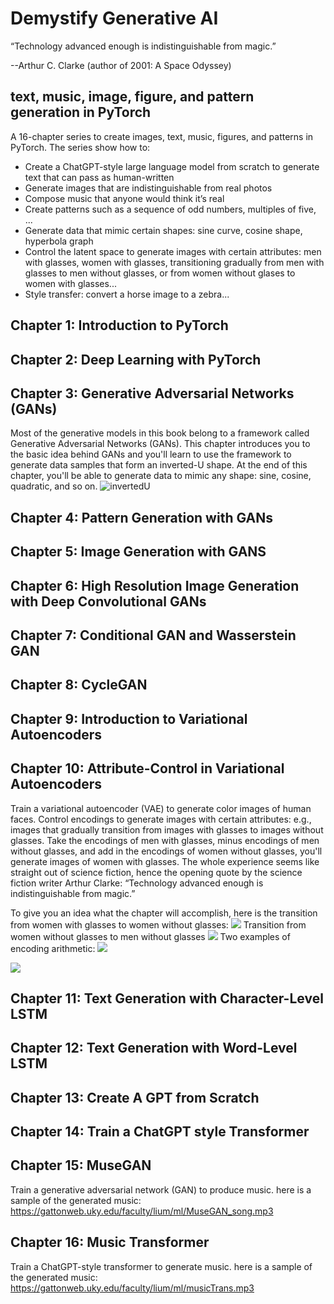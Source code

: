 # Demystify Generative AI

“Technology advanced enough is indistinguishable from magic.”

--Arthur C. Clarke (author of 2001: A Space Odyssey)


## text, music, image, figure, and pattern generation in PyTorch

A 16-chapter series to create images, text, music, figures, and patterns in PyTorch. The series show how to:

* Create a ChatGPT-style large language model from scratch to generate text that can pass as human-written
* Generate images that are indistinguishable from real photos
* Compose music that anyone would think it’s real
* Create patterns such as a sequence of odd numbers, multiples of five, ...
* Generate data that mimic certain shapes: sine curve, cosine shape, hyperbola graph
* Control the latent space to generate images with certain attributes: men with glasses, women with glasses, transitioning gradually from men with glasses to men without glasses, or from women without glases to women with glasses...
* Style transfer: convert a horse image to a zebra... 

## Chapter 1: Introduction to PyTorch
## Chapter 2: Deep Learning with PyTorch
## Chapter 3: Generative Adversarial Networks (GANs)
Most of the generative models in this book belong to a framework called Generative Adversarial Networks (GANs). This chapter introduces you to the basic idea behind GANs and you'll learn to use the framework to generate data samples that form an inverted-U shape. At the end of this chapter, you'll be able to generate data to mimic any shape: sine, cosine, quadratic, and so on. 
![invertedU](https://github.com/markhliu/DGAI/assets/50116107/9da4fdab-d852-4f9e-b6bf-a184928d2885)

## Chapter 4: Pattern Generation with GANs
## Chapter 5: Image Generation with GANS
## Chapter 6: High Resolution Image Generation with Deep Convolutional GANs
## Chapter 7: Conditional GAN and Wasserstein GAN
## Chapter 8: CycleGAN
## Chapter 9: Introduction to Variational Autoencoders
## Chapter 10: Attribute-Control in Variational Autoencoders
Train a variational autoencoder (VAE) to generate color images of human faces. Control encodings to generate images with certain attributes: e.g., images that gradually transition from images with glasses to images without glasses. Take the encodings of men with glasses, minus encodings of men without glasses, and add in the encodings of women without glasses, you'll generate images of women with glasses. The whole experience seems like straight out of science fiction, hence the opening quote by the science fiction writer Arthur Clarke: “Technology advanced enough is indistinguishable from magic.” 

To give you an idea what the chapter will accomplish, here is the transition from women with glasses to women without glasses:
<img src="https://gattonweb.uky.edu/faculty/lium/ml/wgwng6.png" />
Transition from women without glasses to men without glasses
<img src="https://gattonweb.uky.edu/faculty/lium/ml/wngmng6.png" />
Two examples of encoding arithmetic:
<img src="https://gattonweb.uky.edu/faculty/lium/ml/vectorArithmetic1.png" />

<img src="https://gattonweb.uky.edu/faculty/lium/ml/vectorArithmetic2.png" />


## Chapter 11: Text Generation with Character-Level LSTM
## Chapter 12: Text Generation with Word-Level LSTM
## Chapter 13: Create A GPT from Scratch
## Chapter 14: Train a ChatGPT style Transformer
## Chapter 15: MuseGAN
Train a generative adversarial network (GAN) to produce music. here is a sample of the generated music:
https://gattonweb.uky.edu/faculty/lium/ml/MuseGAN_song.mp3

## Chapter 16: Music Transformer
Train a ChatGPT-style transformer to generate music. here is a sample of the generated music:
https://gattonweb.uky.edu/faculty/lium/ml/musicTrans.mp3






